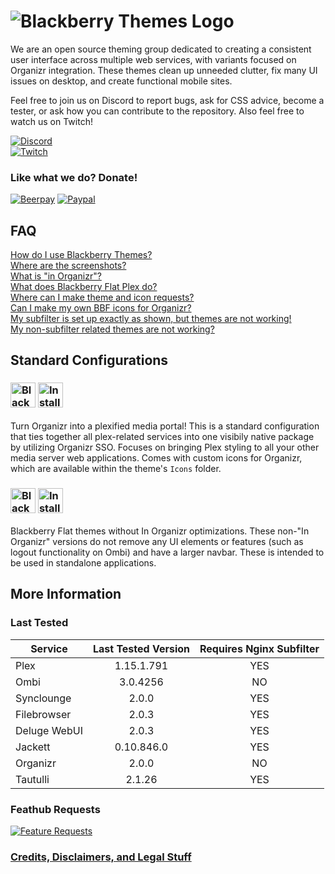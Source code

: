 # ![Blackberry Themes Logo](https://archmonger.github.io/Blackberry-Themes/Resources/blackberry_themes_logo.png)
We are an open source theming group dedicated to creating a consistent user interface across multiple web services, with variants focused on Organizr integration. These themes clean up unneeded clutter, fix many UI issues on desktop, and create functional mobile sites.<br/>

Feel free to join us on Discord to report bugs, ask for CSS advice, become a tester, or ask how you can contribute to the repository. Also feel free to watch us on Twitch!<br/>

[![Discord](https://img.shields.io/badge/discord-join-orange.svg?style=for-the-badge&logo=discord)](https://discord.gg/sfjkDaM)<br/>
[![Twitch](https://img.shields.io/badge/Twitch.tv-Watch-blue?style=for-the-badge&logo=twitch)](https://www.twitch.tv/blackberrythemes)<br/>


### Like what we do? Donate!
[![Beerpay](https://img.shields.io/badge/beerpay-donate-red.svg?style=for-the-badge&logo=cash-app)](https://beerpay.io/Archmonger/Blackberry-Themes)
[![Paypal](https://img.shields.io/badge/paypal-donate-yellow.svg?style=for-the-badge&logo=paypal)](https://www.buymeacoffee.com/a7Lsb9xK0)

## FAQ<br/>
[How do I use Blackberry Themes?](https://github.com/Archmonger/Blackberry-Themes/wiki/FAQ#how-do-i-use-blackberry-themes)<br/>
[Where are the screenshots?](https://github.com/Archmonger/Blackberry-Themes/wiki/FAQ#where-are-the-screenshots)<br/>
[What is "in Organizr"?](https://github.com/Archmonger/Blackberry-Themes/wiki/FAQ#what-is-in-organizr)<br/>
[What does Blackberry Flat Plex do?](https://github.com/Archmonger/Blackberry-Themes/wiki/FAQ#what-does-blackberry-flat-plex-do)<br/>
[Where can I make theme and icon requests?](https://github.com/Archmonger/Blackberry-Themes/wiki/FAQ#where-can-i-make-theme-and-icon-requests)<br/>
[Can I make my own BBF icons for Organizr?](https://github.com/Archmonger/Blackberry-Themes/wiki/FAQ#can-i-make-my-own-bbf-icons-for-organizr)<br/>
[My subfilter is set up exactly as shown, but themes are not working!](https://github.com/Archmonger/Blackberry-Themes/wiki/FAQ#my-subfilter-is-set-up-exactly-as-shown-but-themes-are-not-working)<br/>
[My non-subfilter related themes are not working?](https://github.com/Archmonger/Blackberry-Themes/wiki/FAQ#my-non-subfilter-related-themes-are-not-working)<br/>

## Standard Configurations
### [<img src="https://archmonger.github.io/Blackberry-Themes/Resources/bbf_in_organizr_logo.png" alt="Blackberry Flat in Organizr Logo" height="40"/>](https://github.com/Archmonger/Blackberry-Themes/tree/master/Themes/Blackberry-Flat) [<img src="https://archmonger.github.io/Blackberry-Themes/Resources/install_button.png" alt="Install" height="40"/>](https://github.com/Archmonger/Blackberry-Themes/wiki/Installation-Instructions:-Blackberry-Flat)<br/>
Turn Organizr into a plexified media portal! This is a standard configuration that ties together all plex-related services into one visibily native package by utilizing Organizr SSO. Focuses on bringing Plex styling to all your other media server web applications. Comes with custom icons for Organizr, which are available within the theme's `Icons` folder.

### [<img src="https://archmonger.github.io/Blackberry-Themes/Resources/bbf_logo.png" alt="Blackberry Flat Logo" height="40"/>](https://github.com/Archmonger/Blackberry-Themes/tree/master/Themes/Blackberry-Flat) [<img src="https://archmonger.github.io/Blackberry-Themes/Resources/install_button.png" alt="Install" height="40"/>](https://github.com/Archmonger/Blackberry-Themes/wiki/Installation-Instructions:-Blackberry-Flat)<br/>
Blackberry Flat themes without In Organizr optimizations. These non-"In Organizr" versions do not remove any UI elements or features (such as logout functionality on Ombi) and have a larger navbar. These is intended to be used in standalone applications.<br/>

## More Information<br/>

### Last Tested<br/>

| Service | Last Tested Version | Requires Nginx Subfilter |
| ------------- | :-------------: | :-------------: |
| Plex | 1.15.1.791 | YES |
| Ombi | 3.0.4256 | NO |
| Synclounge | 2.0.0 | YES |
| Filebrowser | 2.0.3 | YES |
| Deluge WebUI | 2.0.3 | YES |
| Jackett | 0.10.846.0 | YES |
| Organizr | 2.0.0 | NO |
| Tautulli | 2.1.26 | YES |

### Feathub Requests<br/>
[![Feature Requests](http://feathub.com/Archmonger/Blackberry-Themes?format=svg)](http://feathub.com/Archmonger/Blackberry-Themes)<br/>

### **[Credits, Disclaimers, and Legal Stuff](https://github.com/Archmonger/Blackberry-Themes/wiki/Credits)**<br/>
